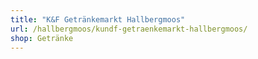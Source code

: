 ```yaml
---
title: "K&F Getränkemarkt Hallbergmoos"
url: /hallbergmoos/kundf-getraenkemarkt-hallbergmoos/
shop: Getränke
---
```

